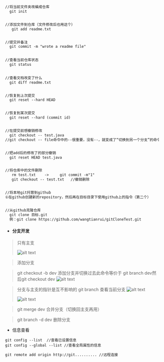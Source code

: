 ```txt

//将当前文件夹改编成仓库
  git init


//添加文件到仓库（文件修改后也用这个）
   git add readme.txt


//提交并备注
  git commit -m "wrote a readme file"
  

//查看当前仓库状态
  git status

  
//查看文档改变了什么 
  git diff readme.txt 


//恢复到上次提交
  git reset --hard HEAD 


//恢复到某次提交
  git reset --hard (commit id)


//在提交前想撤销修改
  git checkout -- test.java
//git checkout -- file命令中的--很重要，没有--，就变成了“切换到另一个分支”的命令，我们在后面的分支管理中会再次遇到git checkout命令。


//把add后的修改了的部分撤销
  git reset HEAD test.java


//将仓库中的文件删除
   rm test.txt    ->     git commit -m"1"
   git checkout -- test.txt   //撤销删除


//将本地git托管到github
①在github创建新的repository，然后再在目标目录下使用github上的指令（第二个）


//从github克隆仓库
  git clone 目标.git
  例：git clone https://github.com/wangtianrui/gitCloneTest.git

```
* #### 分支开发

>只有主支
>
>![alt text](https://www.liaoxuefeng.com/files/attachments/0013849087937492135fbf4bbd24dfcbc18349a8a59d36d000/0)


>添加分支 

>git checkout -b dev   添加分支并切换过去此命令等价于 git branch dev然后git checkout dev
>![alt text](https://www.liaoxuefeng.com/files/attachments/001384908811773187a597e2d844eefb11f5cf5d56135ca000/0)


>分支与主支的指针是互不影响的
>git branch 查看当前分支
![alt text](https://www.liaoxuefeng.com/files/attachments/0013849088235627813efe7649b4f008900e5365bb72323000/0)
>
>![alt text](https://www.liaoxuefeng.com/files/attachments/00138490883510324231a837e5d4aee844d3e4692ba50f5000/0)

>git merge dev 合并分支（切换回主支再用）

>git branch -d dev 删除分支



* 信息查看

```git
git config --list  //查看已设置信息
git config --global --list //查看全局属性的信息

git remote add origin http://git.......... //远程连接
```

